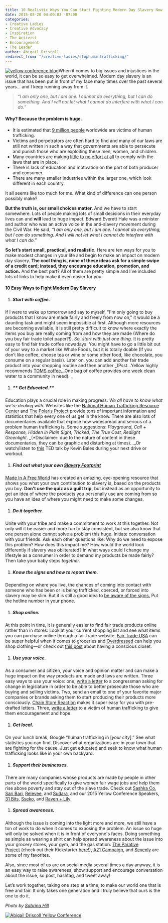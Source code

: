 ```yaml
---
title: 10 Realistic Ways You Can Start Fighting Modern Day Slavery Now
date: 2015-08-20 04:00:03 -07:00
categories:
- Creative Ladies
- Creative Advocacy
- Inspiration
- The Activist
- Encouragement
- The Leader
author: Abigail Driscoll
redirect_from: "/creative-ladies/stophumantrafficking/"
---
```


[![yellow conference blog ](https://yellow-blog-images.imgix.net/2015/08/sabrina-hill.jpeg)](https://yellow-blog-images.imgix.net/2015/08/sabrina-hill.jpeg)When it comes to big issues and injustices in the world, it can be so easy to get overwhelmed. Modern day slavery is an issue that has been put in front of my face many times over the past several years... and I keep running away from it.

> _“I am only one, but I am one. I cannot do everything, but I can do something. And I will not let what I cannot do interfere with what I can do.”_

#### **Why? Because the problem is huge.**

*   It is estimated that [9 million people](http://www.ilo.org/global/about-the-ilo/newsroom/news/WCMS_181961/lang--en/index.htm) worldwide are victims of human trafficking.
*   Victims and perpetrators are often hard to find and many of our laws are still not written in such a way that governments are able to persecute and punish those who are exploiting these men, women, and children.
*   Many countries are making [little to no effort at all](http://www.theguardian.com/global-development/ng-interactive/2014/jun/20/countries-worst-record-human-trafficking) to comply with the laws that are in place.
*   There is lack of education and motivation on the part of both producer and consumer.
*   There are many smaller industries within the larger one, which look different in each country.

It all seems like too much for me. What kind of difference can one person possibly make?

**But the truth is, our small choices matter.** And we have to start somewhere. Lots of people making lots of small decisions in their everyday lives can and **will** lead to huge impact. Edward Everett Hale was a minister and author who was an active voice in the anti-slavery movement during the Civil War. He said, _“I am only one, but I am one. I cannot do everything, but I can do something. And I will not let what I cannot do interfere with what I can do.”_

**So let’s start small, practical, and realistic.** Here are ten ways for you to make modest changes in your life and begin to make an impact on modern day slavery. **The cool thing is, none of these ideas ask for a simple swipe of a credit card; instead, they encourage education, promotion, and action.** And the best part? All of them are pretty simple and I’ve included lots of links to help make it even easier for you.

#### **10 Easy Ways to Fight Modern Day Slavery**

1.  ##### **Start with coffee.**

If I were to wake up tomorrow and say to myself, "I'm only going to buy products that I know are made fairly and freely from now on," it would be a daunting task and might seem impossible at first. Although more resources are becoming available, it is still pretty difficult to know where exactly the items you buy are really coming from and how they are made (Where do you buy fair trade toilet paper?!). _So, start with just one thing._ It is pretty easy to find fair trade coffee nowadays. You might have to go a little bit out of your way to a market like Whole Foods, but it is totally doable (If you don’t like coffee, choose tea or wine or some other food, like chocolate, you consume on a regular basis). Later on, you can add another fair trade product into your shopping routine and then another _(Psst...Yellow highly recommends [TOMS coffee...](http://www.toms.com/coffee?cid=ps_usbrand&utm_source=google&utm_medium=cpc&utm_term=toms%20coffee&utm_campaign=US+-+Brand+-+Coffee+-+Exact&utm_content=sBHPaiQMx_dc|pcrid|69139157335|pkw|toms%20coffee|pmt|e|)One bag of coffee provides one week clean water to a community in need). _

1.  ##### ** Get Educated.**

Education plays a crucial role in making progress. _We all have to know what we're dealing with_. Websites like the [National Human Trafficking Resource Center](http://www.traffickingresourcecenter.org/) and [The Polaris Project](http://www.polarisproject.org/human-trafficking/overview) provide tons of important information and statistics that help every one of us get in the know. There are also lots of documentaries available that expose how widespread and serious of a problem human trafficking is. Some suggestions: _Playground, Call + Response, Hidden in Plain Sight, Tricked, The True Cost, Redlight Greenlight._ _(*Disclaimer: due to the nature of content in these documentaries, they can be graphic and disturbing at times)…_Or watch/listen to [this](http://www.ted.com/talks/kevin_bales_how_to_combat_modern_slavery?language=en) TED talk by Kevin Bales during your next drive or workout.

1.  ##### **Find out what your own** [**Slavery Footprint**](http://slaveryfootprint.org/#where_do_you_live)

[Made In A Free World](madeinafreeworld.com) has created an amazing, eye-opening resource that shows you what your own contribution to slavery is, based on the products you buy. **Don't use the quiz as a guilt trip,** but instead as an opportunity to get an idea of where the products you personally use are coming from so you have an idea of where you might need to make some changes.

1.  ##### **Do it together.**

Unite with your tribe and make a commitment to work at this together. Not only will it be easier and more fun to stay consistent, but we also know that one person alone cannot solve a problem this huge. Initiate conversation with your friends. Ask each other questions like: Why do we need to expose this problem? How does this impact me? How would the world look differently if slavery was obliterated? In what ways could I change my lifestyle as a consumer in order to demand my products be made fairly? Then take your baby steps _together._

1.  ##### **Know the signs and how to report them.**

Depending on where you live, the chances of coming into contact with someone who has been or is being trafficked, coerced, or forced into slavery may be slim. But it is still a good idea to [be aware of the signs.](http://traffickingresourcecenter.org/what-human-trafficking/recognizing-signs) Put the hotline number in your phone.

1.  ##### **Shop online.**

At this point in time, it is generally easier to find fair trade products online rather than in stores. Look at your current shopping list and see what items you can purchase online through a fair trade website. [Fair Trade USA](http://fairtradeusa.org/shopping-guide) can be super helpful when it comes to groceries and [Overdressed](http://www.overdressedthebook.com/shopping-directory/) can help you shop clothing—or check out [this post](http://yellowconference.com/creative-advocacy-conscious-closets/) about having a conscious closet.

1.  ##### **Use your voice.**

As a consumer and citizen, your voice and opinion matter and can make a huge impact on the way products are made and laws are written. Three easy ways to use your voice: one, [write a letter](http://hq.salsalabs.com/o/5417/p/dia/action3/common/public/index.sjs?action_KEY=19073) to a congressman asking for change in legislature in order to be able to better prosecute those who are buying and selling victims. Two, send an email to one of your favorite major companies or brands asking them to start producing their products more consciously. [Chain Store Reaction](http://www.chainstorereaction.com/how_it_works/) makes it super easy for you with pre-drafted letters. Three, [write a letter](http://www.a21.org/content/write-a-letter/gjdpl6) to a victim of human trafficking to give them encouragement and hope.

1.  ##### **Get local.**

On your lunch break, Google “human trafficking in [_your city_].” See what statistics you can find. Discover what organizations are in your town that are fighting for the cause. Just get educated and seek to know what human trafficking looks like in your own backyard.

1.  ##### **Support their businesses.**

There are many companies whose products are made by people in other parts of the world specifically to give women fair wage jobs and help them rise above poverty and stay out of the slave trade. Check out [Sashka Co](http://sashkaco.com/), [Sari Bari](http://saribari.com/), [Relevee](http://relevee.com/), and [Sudara](http://sudara.org/), and our 2015 Yellow Conference Speakers, [31 Bits](http://31bits.com/), [Sseko](http://ssekodesigns.com/), and [Raven + Lily](http://www.ravenandlily.com/).

1.  ##### **Spread awareness.**

Although the issue is coming into the light more and more, we still have a ton of work to do when it comes to exposing the problem. An issue so huge will only be solved when it is in front of everyone's faces. Doing something as simple as wearing a shirt can help spread awareness about the issue into your grocery stores, your gym, and the gas station. [The Parative Project](http://www.theparativeproject.com/collections/all) (check out their Kickstarter [here!](https://www.kickstarter.com/projects/1048566178/the-parative-project-t-shirts-and-goods-with-purpo?ref=nav_search)), [A21 Campaign](http://www.a21.org/content/shop/gksgl4), and [Sevenly](http://www.sevenly.org/) are some of my favorites.

Also, since most of us are on social media several times a day anyway, it is an easy way to raise awareness, show support and encourage conversation about the issue, so post, hashtag, and tweet away!

Let’s work together, taking one step at a time, to make our world one that is free and fair. It only takes one generation and I truly believe that ours is the one to do it.

_Photo by [Sabrina Hill](http://www.thesabrina.com/)_

[![Abigail Driscoll Yellow Conference](https://yellow-blog-images.imgix.net/2015/01/adriscoll1.jpg)](http://www.ritesofasylum.com/)
